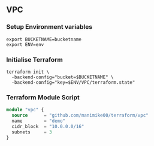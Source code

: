 ## VPC

### Setup Environment variables

```shell
export BUCKETNAME=bucketname
export ENV=env
```
### Initialise Terraform
```shell
terraform init \
  -backend-config="bucket=$BUCKETNAME" \
  -backend-config="key=$ENV/VPC/terraform.state"
```

### Terraform Module Script
```terraform
module "vpc" {
  source      = "github.com/manimike00/terraform/vpc"
  name        = "demo"
  cidr_block  = "10.0.0.0/16"
  subnets     = 3
}
```


